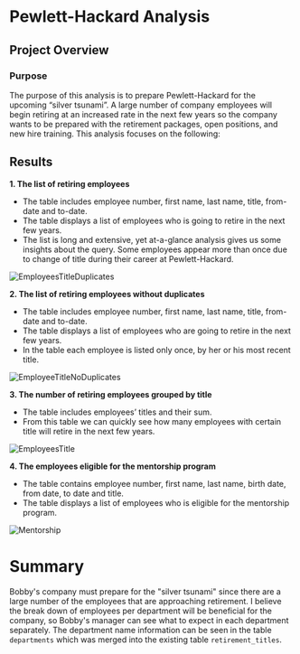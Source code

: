 # Pewlett-Hackard Analysis

## Project Overview 
### Purpose
The purpose of this analysis is to prepare Pewlett-Hackard for the upcoming “silver tsunami”. A large number of company employees will begin retiring at an increased rate in the next few years so the company wants to be prepared with the retirement packages, open positions, and new hire training. This analysis focuses on the following: 



## Results  

**1.	The list of retiring employees**
-	The table includes employee number, first name, last name, title, from-date and to-date.
-	The table displays a list of employees who is going to retire in the next few years.
-	The list is long and extensive, yet at-a-glance analysis gives us some insights about the query. Some employees appear more than once due to change of title during their career at Pewlett-Hackard.

![EmployeesTitleDuplicates](https://user-images.githubusercontent.com/105829106/179129033-9c2258a9-28d2-4539-9a5d-b4925892b680.PNG)


**2.	The list of retiring employees without duplicates**
-	The table includes employee number, first name, last name, title, from-date and to-date.
- The table displays a list of employees who are going to retire in the next few years.
-	In the table each employee is listed only once, by her or his most recent title.

![EmployeeTitleNoDuplicates](https://user-images.githubusercontent.com/105829106/179129146-470b5654-df94-4745-a3d8-2f0f12b99f20.PNG)


**3.	The number of retiring employees grouped by title**
-	The table includes employees’ titles and their sum. 
-	From this table we can quickly see how many employees with certain title will retire in the next few years.

![EmployeesTitle](https://user-images.githubusercontent.com/105829106/179129285-1c6e87d8-5645-49ca-88fb-f674c5a5f09f.PNG)


**4. The employees eligible for the mentorship program**
-	The table contains employee number, first name, last name, birth date, from date, to date and title. 
- The table displays a list of employees who is eligible for the mentorship program.

![Mentorship](https://user-images.githubusercontent.com/105829106/179129365-047591cb-ada5-422e-8136-8a63a2fb7c8f.PNG)


# Summary

Bobby's company must prepare for the "silver tsunami" since there are a large number of the employees that are approaching retirement. I believe the break down of employees per department will be beneficial for the company, so Bobby's manager can see what to expect in each department separately. The department name information can be seen in the table `departments` which was merged into the existing table `retirement_titles`.
